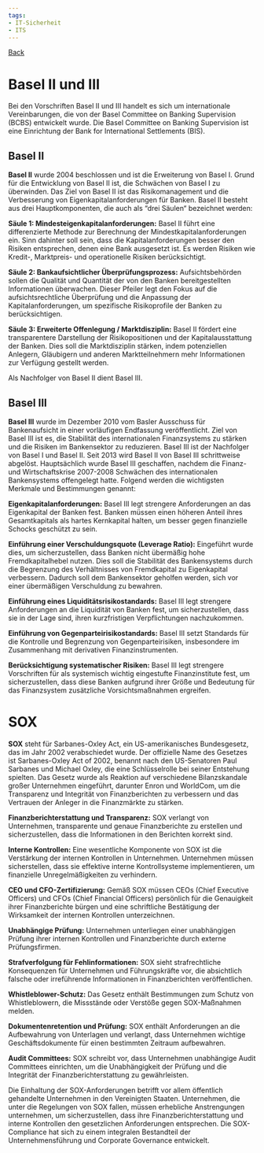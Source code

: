 ```yaml
---
tags:
- IT-Sicherheit
- ITS
---
```

[Back](Uebersicht%20der%20IT-Sicherheit%20Themen.md)
# Basel II und III
Bei den Vorschriften Basel II und III handelt es sich um internationale Vereinbarungen, die von der Basel Committee on Banking Supervision (BCBS) entwickelt wurde. Die Basel Committee on Banking Supervision ist eine Einrichtung der Bank for International Settlements (BIS).

## Basel II
**Basel II** wurde 2004 beschlossen und ist die Erweiterung von Basel I. Grund für die Entwicklung von Basel II ist, die Schwächen von Basel I zu überwinden. Das Ziel von Basel II ist das Risikomanagement und die Verbesserung von Eigenkapitalanforderungen für Banken. Basel II besteht aus drei Hauptkomponenten, die auch als “drei Säulen“ bezeichnet werden:

**Säule 1: Mindesteigenkapitalanforderungen:** Basel II führt eine differenzierte Methode zur Berechnung der Mindestkapitalanforderungen ein. Sinn dahinter soll sein, dass die Kapitalanforderungen besser den Risiken entsprechen, denen eine Bank ausgesetzt ist. Es werden Risiken wie Kredit-, Marktpreis- und operationelle Risiken berücksichtigt.

**Säule 2: Bankaufsichtlicher Überprüfungsprozess:** Aufsichtsbehörden sollen die Qualität und Quantität der von den Banken bereitgestellten Informationen überwachen. Dieser Pfeiler legt den Fokus auf die aufsichtsrechtliche Überprüfung und die Anpassung der Kapitalanforderungen, um spezifische Risikoprofile der Banken zu berücksichtigen.

**Säule 3: Erweiterte Offenlegung / Marktdisziplin:** Basel II fördert eine transparentere Darstellung der Risikopositionen und der Kapitalausstattung der Banken. Dies soll die Marktdisziplin stärken, indem potenziellen Anlegern, Gläubigern und anderen Marktteilnehmern mehr Informationen zur Verfügung gestellt werden.

Als Nachfolger von Basel II dient Basel III.

## Basel III
**Basel III** wurde im Dezember 2010 vom Basler Ausschuss für Bankenaufsicht in einer vorläufigen Endfassung veröffentlicht. Ziel von Basel III ist es, die Stabilität des internationalen Finanzsystems zu stärken und die Risiken im Bankensektor zu reduzieren. Basel III ist der Nachfolger von Basel I und Basel II. Seit 2013 wird Basel II von Basel III schrittweise abgelöst. Hauptsächlich wurde Basel III geschaffen, nachdem die Finanz- und Wirtschaftskrise 2007-2008 Schwächen des internationalen Bankensystems offengelegt hatte. Folgend werden die wichtigsten Merkmale und Bestimmungen genannt:

**Eigenkapitalanforderungen:** Basel III legt strengere Anforderungen an das Eigenkapital der Banken fest. Banken müssen einen höheren Anteil ihres Gesamtkapitals als hartes Kernkapital halten, um besser gegen finanzielle Schocks geschützt zu sein.

**Einführung einer Verschuldungsquote (Leverage Ratio):** Eingeführt wurde dies, um sicherzustellen, dass Banken nicht übermäßig hohe Fremdkapitalhebel nutzen. Dies soll die Stabilität des Bankensystems durch die Begrenzung des Verhältnisses von Fremdkapital zu Eigenkapital verbessern. Dadurch soll dem Bankensektor geholfen werden, sich vor einer übermäßigen Verschuldung zu bewahren.

**Einführung eines Liquiditätsrisikostandards:** Basel III legt strengere Anforderungen an die Liquidität von Banken fest, um sicherzustellen, dass sie in der Lage sind, ihren kurzfristigen Verpflichtungen nachzukommen.

**Einführung von Gegenparteirisikostandards:** Basel III setzt Standards für die Kontrolle und Begrenzung von Gegenparteirisiken, insbesondere im Zusammenhang mit derivativen Finanzinstrumenten.

**Berücksichtigung systematischer Risiken:** Basel III legt strengere Vorschriften für als systemisch wichtig eingestufte Finanzinstitute fest, um sicherzustellen, dass diese Banken aufgrund ihrer Größe und Bedeutung für das Finanzsystem zusätzliche Vorsichtsmaßnahmen ergreifen.

# SOX
**SOX** steht für Sarbanes-Oxley Act, ein US-amerikanisches Bundesgesetz, das im Jahr 2002 verabschiedet wurde. Der offizielle Name des Gesetzes ist Sarbanes-Oxley Act of 2002, benannt nach den US-Senatoren Paul Sarbanes und Michael Oxley, die eine Schlüsselrolle bei seiner Entstehung spielten. Das Gesetz wurde als Reaktion auf verschiedene Bilanzskandale großer Unternehmen eingeführt, darunter Enron und WorldCom, um die Transparenz und Integrität von Finanzberichten zu verbessern und das Vertrauen der Anleger in die Finanzmärkte zu stärken.

**Finanzberichterstattung und Transparenz:** SOX verlangt von Unternehmen, transparente und genaue Finanzberichte zu erstellen und sicherzustellen, dass die Informationen in den Berichten korrekt sind.

**Interne Kontrollen:** Eine wesentliche Komponente von SOX ist die Verstärkung der internen Kontrollen in Unternehmen. Unternehmen müssen sicherstellen, dass sie effektive interne Kontrollsysteme implementieren, um finanzielle Unregelmäßigkeiten zu verhindern.

**CEO und CFO-Zertifizierung:** Gemäß SOX müssen CEOs (Chief Executive Officers) und CFOs (Chief Financial Officers) persönlich für die Genauigkeit ihrer Finanzberichte bürgen und eine schriftliche Bestätigung der Wirksamkeit der internen Kontrollen unterzeichnen.

**Unabhängige Prüfung:** Unternehmen unterliegen einer unabhängigen Prüfung ihrer internen Kontrollen und Finanzberichte durch externe Prüfungsfirmen.

**Strafverfolgung für Fehlinformationen:** SOX sieht strafrechtliche Konsequenzen für Unternehmen und Führungskräfte vor, die absichtlich falsche oder irreführende Informationen in Finanzberichten veröffentlichen.

**Whistleblower-Schutz:** Das Gesetz enthält Bestimmungen zum Schutz von Whistleblowern, die Missstände oder Verstöße gegen SOX-Maßnahmen melden.

**Dokumentenretention und Prüfung:** SOX enthält Anforderungen an die Aufbewahrung von Unterlagen und verlangt, dass Unternehmen wichtige Geschäftsdokumente für einen bestimmten Zeitraum aufbewahren.

**Audit Committees:** SOX schreibt vor, dass Unternehmen unabhängige Audit Committees einrichten, um die Unabhängigkeit der Prüfung und die Integrität der Finanzberichterstattung zu gewährleisten.

Die Einhaltung der SOX-Anforderungen betrifft vor allem öffentlich gehandelte Unternehmen in den Vereinigten Staaten. Unternehmen, die unter die Regelungen von SOX fallen, müssen erhebliche Anstrengungen unternehmen, um sicherzustellen, dass ihre Finanzberichterstattung und interne Kontrollen den gesetzlichen Anforderungen entsprechen. Die SOX-Compliance hat sich zu einem integralen Bestandteil der Unternehmensführung und Corporate Governance entwickelt.